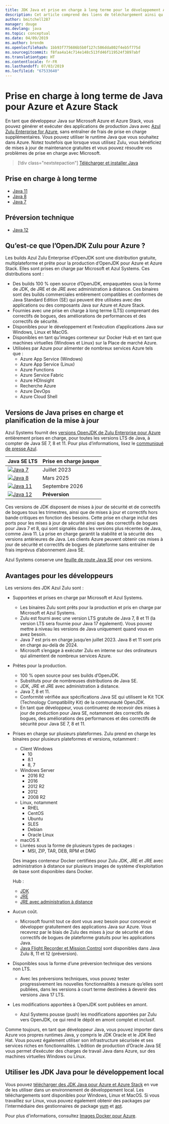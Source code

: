```yaml
---
title: JDK Java et prise en charge à long terme pour le développement Azure
description: Cet article comprend des liens de téléchargement ainsi qu’une présentation de la prise en charge Azure pour le développement et l’exécution d’applications Java.
author: bmitchell287
manager: douge
ms.devlang: java
ms.topic: conceptual
ms.date: 04/09/2019
ms.author: brendm
ms.openlocfilehash: 1bb93f775686b5b0f127c586dda802f4eb5f775d
ms.sourcegitcommit: f8faa4a14c714e148c513fd46f119524f3897abf
ms.translationtype: HT
ms.contentlocale: fr-FR
ms.lasthandoff: 07/03/2019
ms.locfileid: "67533640"
---
```

# <a name="java-long-term-support-for-azure-and-azure-stack"></a>Prise en charge à long terme de Java pour Azure et Azure Stack

En tant que développeur Java sur Microsoft Azure et Azure Stack, vous pouvez générer et exécuter des applications de production Java avec [Azul Zulu Enterprise for Azure](https://www.azul.com/downloads/azure-only/zulu/), sans entraîner de frais de prise en charge supplémentaires. Vous pouvez utiliser le runtime Java que vous souhaitez dans Azure. Notez toutefois que lorsque vous utilisez Zulu, vous bénéficiez de mises à jour de maintenance gratuites et vous pouvez résoudre vos problèmes de prise en charge avec Microsoft.

> [!div class="nextstepaction"]
> [Télécharger et installer Java](java-jdk-install.md)

## <a name="long-term-support"></a>Prise en charge à long terme

* [Java 11](https://www.azul.com/downloads/azure-only/zulu/#java11)
* [Java 8](https://www.azul.com/downloads/azure-only/zulu/#java8)
* [Java 7](https://www.azul.com/downloads/azure-only/zulu/#java7)

## <a name="technical-preview"></a>Préversion technique

* [Java 12](https://www.azul.com/downloads/azure-only/zulu/#java12)

## <a name="what-is-the-zulu-openjdk-for-azure"></a>Qu’est-ce que l’OpenJDK Zulu pour Azure ?

Les builds Azul Zulu Enterprise d’OpenJDK sont une distribution gratuite, multiplateforme et prête pour la production d’OpenJDK pour Azure et Azure Stack. Elles sont prises en charge par Microsoft et Azul Systems. Ces distributions sont :

* Des builds 100 % open source d’OpenJDK, empaquetées sous la forme de JDK, de JRE et de JRE avec administration à distance. Ces binaires sont des builds commerciales entièrement compatibles et conformes de Java Standard Edition (SE) qui peuvent être utilisées avec des applications ou des composants Java sur Azure et Azure Stack.
* Fournies avec une prise en charge à long terme (LTS) comprenant des correctifs de bogues, des améliorations de performances et des correctifs de sécurité.
* Disponibles pour le développement et l’exécution d’applications Java sur Windows, Linux et MacOS.
* Disponibles en tant qu’images conteneur sur Docker Hub et en tant que machines virtuelles (Windows et Linux) sur la Place de marché Azure.
* Utilisées par Azure pour alimenter de nombreux services Azure tels que :
  * Azure App Service (Windows)
  * Azure App Service (Linux)
  * Azure Functions
  * Azure Service Fabric
  * Azure HDInsight
  * Recherche Azure
  * Azure DevOps
  * Azure Cloud Shell  

## <a name="supported-java-versions-and-update-schedule"></a>Versions de Java prises en charge et planification de la mise à jour

Azul Systems fournit des [versions OpenJDK de Zulu Enterprise pour Azure](https://www.azul.com/downloads/azure-only/zulu/) entièrement prises en charge, pour toutes les versions LTS de Java, à compter de Java SE 7, 8 et 11. Pour plus d’informations, lisez le [communiqué de presse Azul](https://www.azul.com/press_release/free-java-production-support-for-microsoft-azure-azure-stack).

|Java SE LTS  |Prise en charge jusque  |
|---------|----------|
|[![Java 7](../media/jdk/java-7.png)](https://www.azul.com/downloads/azure-only/zulu/#java7) |Juillet 2023 |
|[![Java 8](../media/jdk/java-8.png)](https://www.azul.com/downloads/azure-only/zulu/#java8) |Mars 2025|
|[![Java 11](../media/jdk/java-11.png)](https://www.azul.com/downloads/azure-only/zulu/#java11) |Septembre 2026|
|[![Java 12](../media/jdk/java-12.png)]() |**Préversion**|

Ces versions de JDK disposent de mises à jour de sécurité et de correctifs de bogues tous les trimestres, ainsi que de mises à jour et correctifs hors bande critiques en fonction des besoins. Cette prise en charge inclut des ports pour les mises à jour de sécurité ainsi que des correctifs de bogues pour Java 7 et 8, qui sont signalés dans les versions plus récentes de Java, comme Java 11. La prise en charge garantit la stabilité et la sécurité des versions antérieures de Java. Les clients Azure peuvent obtenir ces mises à jour de sécurité et correctifs de bogues de plateforme sans entraîner de frais imprévus d’abonnement Java SE.

Azul Systems conserve une [feuille de route Java SE](https://www.azul.com/products/azul_support_roadmap/) pour ces versions.

## <a name="benefits-for-developers"></a>Avantages pour les développeurs

Les versions des JDK Azul Zulu sont :

* Supportées et prises en charge par Microsoft et Azul Systems.

   * Les binaires Zulu sont prêts pour la production et pris en charge par Microsoft et Azul Systems.
   * Zulu est fourni avec une version LTS gratuite de Java 7, 8 et 11 (la version LTS sera fournie pour Java 17 également). Vous pouvez mettre à niveau les versions de Java uniquement quand vous en avez besoin.
   * Java 7 est pris en charge jusqu’en juillet 2023. Java 8 et 11 sont pris en charge au-delà de 2024.
   * Microsoft s’engage à exécuter Zulu en interne sur des ordinateurs qui alimentent de nombreux services Azure.

* Prêtes pour la production.

   * 100 % open source pour ses builds d’OpenJDK.
   * Substituts pour de nombreuses distributions de Java SE.
   * JDK, JRE et JRE avec administration à distance.
   * Java 7, 8 et 11.
   * Conformité vérifiée aux spécifications Java SE qui utilisent le Kit TCK (Technology Compatibility Kit) de la communauté OpenJDK.
   * En tant que développeur, vous continuerez de recevoir des mises à jour de production pour Java SE, notamment des correctifs de bogues, des améliorations des performances et des correctifs de sécurité pour Java SE 7, 8 et 11.

* Prises en charge sur plusieurs plateformes. Zulu prend en charge les binaires pour plusieurs plateformes et versions, notamment :

   * Client Windows
     * 10
     * 8.1
     * 8, 7
   * Windows Server
     * 2016 R2
     * 2016
     * 2012 R2
     * 2012
     * 2008 R2
   * Linux, notamment
     * RHEL
     * CentOS
     * Ubuntu
     * SLES
     * Debian
     * Oracle Linux
   * macOS X
   * Livrées sous la forme de plusieurs types de packages :
     * MSI, ZIP, TAR, DEB, RPM et DMG

    Des images conteneur Docker certifiées pour Zulu JDK, JRE et JRE avec administration à distance sur plusieurs images de système d’exploitation de base sont disponibles dans Docker.

    Hub :

    * [JDK](https://hub.docker.com/_/microsoft-java-jdk)
    * [JRE](https://hub.docker.com/_/microsoft-java-jre)
    * [JRE avec administration à distance](https://hub.docker.com/_/microsoft-java-jre-headless)

* Aucun coût.

   * Microsoft fournit tout ce dont vous avez besoin pour concevoir et développer gratuitement des applications Java sur Azure. Vous recevrez par le biais de Zulu des mises à jour de sécurité et des correctifs de bogues de plateforme gratuits pour les applications Java.
   * [Java Flight Recorder et Mission Control](java-jdk-flight-recorder-and-mission-control.md) sont disponibles dans Java Zulu 8, 11 et 12 (préversion).

* Disponibles sous la forme d’une préversion technique des versions non LTS.

   * Avec les préversions techniques, vous pouvez tester progressivement les nouvelles fonctionnalités à mesure qu’elles sont publiées, dans les versions à court terme destinées à devenir des versions Java 17 LTS.

* Les modifications apportées à OpenJDK sont publiées en amont.

   * Azul Systems pousse (push) les modifications apportées par Zulu vers OpenJDK, ce qui rend le dépôt en amont complet et inclusif.

Comme toujours, en tant que développeur Java, vous pouvez importer dans Azure vos propres runtimes Java, y compris le JDK Oracle et le JDK Red Hat. Vous pouvez également utiliser son infrastructure sécurisée et ses services riches en fonctionnalités. L’édition de production d’Oracle Java SE vous permet d’exécuter des charges de travail Java dans Azure, sur des machines virtuelles Windows ou Linux.

## <a name="use-java-jdks-for-local-development"></a>Utiliser les JDK Java pour le développement local 

Vous pouvez [télécharger des JDK Java pour Azure et Azure Stack](https://www.azul.com/downloads/azure-only/zulu/) en vue de les utiliser dans un environnement de développement local. Les téléchargements sont disponibles pour Windows, Linux et MacOS. Si vous travaillez sur Linux, vous pouvez également obtenir des packages par l’intermédiaire des gestionnaires de package [yum](https://www.azul.com/downloads/azure-only/zulu/#yum-repo) et [apt](https://www.azul.com/downloads/azure-only/zulu/#apt-repo).

Pour plus d’informations, consultez [Images Docker pour Azure](java-jdk-docker-images.md).
